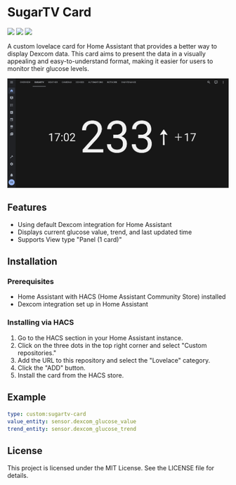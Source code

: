 # SugarTV Card

![](https://badgen.net/github/release/wiltodelta/homeassistant-sugartv-card)
![](https://badgen.net/github/last-commit/wiltodelta/homeassistant-sugartv-card)
![](https://badgen.net/github/stars/wiltodelta/homeassistant-sugartv-card)

A custom lovelace card for Home Assistant that provides a better way to display Dexcom data. This card aims to present the data in a visually appealing and easy-to-understand format, making it easier for users to monitor their glucose levels.

![Screenshot](screenshot.png)

## Features

- Using default Dexcom integration for Home Assistant
- Displays current glucose value, trend, and last updated time
- Supports View type "Panel (1 card)"

## Installation

### Prerequisites

- Home Assistant with HACS (Home Assistant Community Store) installed
- Dexcom integration set up in Home Assistant

### Installing via HACS

1. Go to the HACS section in your Home Assistant instance.
2. Click on the three dots in the top right corner and select "Custom repositories."
3. Add the URL to this repository and select the "Lovelace" category.
4. Click the "ADD" button.
5. Install the card from the HACS store.

## Example

```yaml
type: custom:sugartv-card
value_entity: sensor.dexcom_glucose_value
trend_entity: sensor.dexcom_glucose_trend
```

## License

This project is licensed under the MIT License. See the LICENSE file for details.
